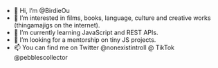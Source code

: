 - 👋 Hi, I’m @BirdieOu
- 👀 I’m interested in films, books, language, culture and creative works (thingamajigs on the internet).
- 🌱 I’m currently learning JavaScript and REST APIs. 
- 💞️ I’m looking for a mentorship on tiny JS projects.
- 📫 You can find me on Twitter @nonexistintroll @ TikTok @pebblescollector

